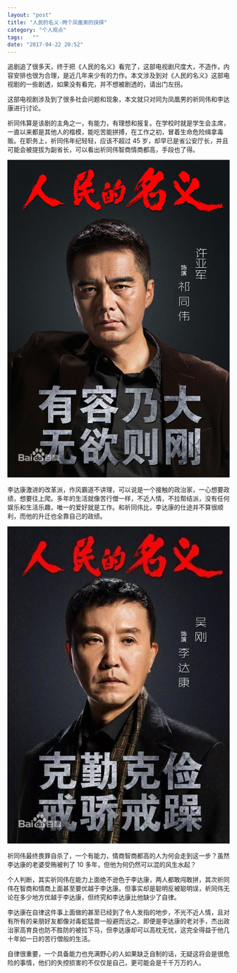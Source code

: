 ```yaml
---
layout: "post"
title: "人民的名义-两个凤凰男的抉择"
category: "个人观点"
tags:   ""
date: "2017-04-22 20:52"
---
```


追剧追了很多天，终于把《人民的名义》看完了，这部电视剧尺度大，不造作，内容安排也很为合理，是近几年来少有的力作。本文涉及到对《人民的名义》这部电视剧的一些剧透，如果没有看完，并不想被剧透的，请出门左拐。

这部电视剧涉及到了很多社会问题和现象，本文就只对同为凤凰男的祈同伟和李达康进行讨论。

<!-- more -->

祈同伟算是该剧的主角之一，有能力，有理想和报复。在学校时就是学生会主席，一直以来都是其他人的楷模，能吃苦能拼搏，在工作之初，冒着生命危险缉拿毒贩。在职务上，祈同伟年纪轻轻，应该不超过 45 岁，却早已是省公安厅长，并且可能会被提拔为副省长，可以看出祈同伟智商情商都高，手段也了得。

![](https://raw.githubusercontent.com/noparkinghere/noparkinghere.github.io/master/img/2017-04-23-人民的名义-不一样的解读/4.jpg)

李达康激进的改革派，作风霸道不讲理，可以说是一个接触的政治家，一心想要政绩，想要往上爬。多年的生活就像苦行僧一样，不近人情，不拉帮结派，没有任何娱乐和生活乐趣，唯一的爱好就是工作。和祈同伟比，李达康的仕途并不算很顺利，而他的升迁也全靠自己的政绩。

![](https://raw.githubusercontent.com/noparkinghere/noparkinghere.github.io/master/img/2017-04-23-人民的名义-不一样的解读/3.jpg)

祈同伟最终畏罪自杀了，一个有能力，情商智商都高的人为何会走到这一步？虽然李达康的老婆受贿被判了 10 多年，但他为何仍然可以混的风生水起？

个人判断，其实祈同伟在能力上面绝不逊色于李达康，两人都敢闯敢拼，其次祈同伟在智商和情商上面甚至要优越于李达康。但事实却是聪明反被聪明误，祈同伟无论在多少地方优越于李达康，但终究和李达康比他缺少了自律。

李达康在自律这件事上面做的甚至已经到了令人发指的地步，不光不近人情，且对有所有的亲朋好友都像对毒蛇猛兽一般避而远之。即便是李达康的老对手，杰出政治家高育良也防不胜防的被拉下马，但李达康却可以高枕无忧，这完全得益于他几十年如一日的苦行僧般的生活。

自律很重要，一个具备能力也充满野心的人如果缺乏自制的话，无疑这将会是很危险的事情，他们的失控损害的不仅仅是自己，更可能会是千千万万的人。
